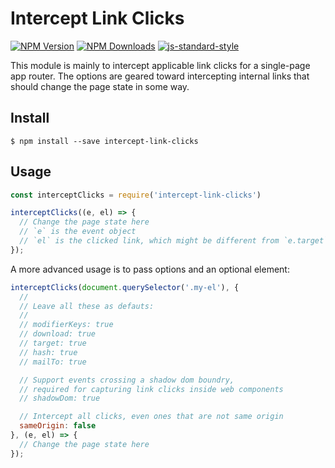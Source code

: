 # Intercept Link Clicks

[![NPM Version](https://img.shields.io/npm/v/intercept-link-clicks.svg)](https://npmjs.org/package/intercept-link-clicks)
[![NPM Downloads](https://img.shields.io/npm/dm/intercept-link-clicks.svg)](https://npmjs.org/package/intercept-link-clicks)
[![js-standard-style](https://img.shields.io/badge/code%20style-standard-brightgreen.svg)](https://github.com/standard/standard)

This module is mainly to intercept applicable link clicks for a single-page app router.  The options are geared toward intercepting internal links that should change the page state in some way.

## Install

```
$ npm install --save intercept-link-clicks
```

## Usage

```javascript
const interceptClicks = require('intercept-link-clicks')

interceptClicks((e, el) => {
  // Change the page state here
  // `e` is the event object
  // `el` is the clicked link, which might be different from `e.target`
});
```

A more advanced usage is to pass options and an optional element:

```javascript
interceptClicks(document.querySelector('.my-el'), {
  // 
  // Leave all these as defauts:
  //
  // modifierKeys: true
  // download: true
  // target: true
  // hash: true
  // mailTo: true

  // Support events crossing a shadow dom boundry,
  // required for capturing link clicks inside web components
  // shadowDom: true 

  // Intercept all clicks, even ones that are not same origin
  sameOrigin: false
}, (e, el) => {
  // Change the page state here
});
```
